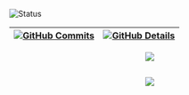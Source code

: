 


  ![Status](https://raw.githubusercontent.com/t3codes/github-profile-3d-contrib/main/docs/demo/profile-night-rainbow.svg)
  

  
| [![GitHub Commits](http://github-profile-summary-cards.vercel.app/api/cards/productive-time?username=t3codes&theme=dracula&utcOffset=-3)](https://github.com/vn7n24fzkq/github-profile-summary-cards) | [![GitHub Details](http://github-profile-summary-cards.vercel.app/api/cards/profile-details?username=t3codes&theme=dracula)](https://github.com/vn7n24fzkq/github-profile-summary-cards) |
| ----------- | ----------- |



 
  <div align="center" >
<a href="https://skillicons.dev"   >
  <img src="https://skillicons.dev/icons?i=git,vscode,javascript,typescript,css,html,react,next,tailwind,nodejs,express,nest,docker,figma,github,linux,postman,styledcomponents,vercel,vite,bootstrap,mongodb,postgres,discord,linkedin,instagram" />
</a>
  <br />

  </div>

 
##
   <div align="center" >
     <img src="https://github-profile-trophy.vercel.app/?username=t3codes&row=1&column=6&theme=dracula&margin-w=15&margin-h=15"/>
  </div>
  
 






 
  
  

  



